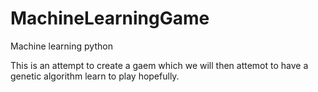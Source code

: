 # MachineLearningGame
Machine learning python

This is an attempt to create a gaem which we will then attemot to have a genetic algorithm learn to play hopefully. 
